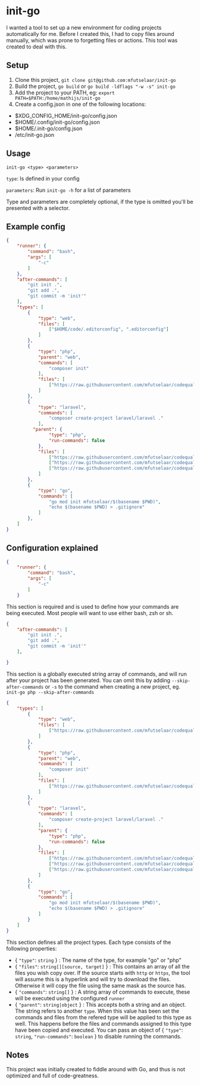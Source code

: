 # init-go

I wanted a tool to set up a new environment for coding projects automatically for me. 
Before I created this, I had to copy files around manually, which was prone to forgetting
files or actions. This tool was created to deal with this.

## Setup

1. Clone this project, `git clone git@github.com:mfutselaar/init-go`
2. Build the project, `go build` or `go build -ldflags "-w -s" init-go`
3. Add the project to your PATH, eg: `export PATH=$PATH:/home/mathijs/init-go`
4. Create a config.json in one of the following locations:

* $XDG_CONFIG_HOME/init-go/config.json
* $HOME/.config/init-go/config.json
* $HOME/.init-go/config.json
* /etc/init-go.json

## Usage

`init-go <type> <parameters>` 

`type`: Is defined in your config

`parameters`: Run `init-go -h` for a list of parameters

Type and parameters are completely optional, if the type is omitted you'll be presented with
a selector.

## Example config

```json
{
    "runner": {
        "command": "bash",
        "args": [
            "-c"
        ]
    },
    "after-commands": [
        "git init .",
        "git add .",
        "git commit -m 'init'"
    ],
    "types": [
        {
            "type": "web",
            "files": [
                ["$HOME/code/.editorconfig", ".editorconfig"]
            ]
        },
        {
            "type": "php",
            "parent": "web",
            "commands": [
                "composer init"
            ],
            "files": [
                ["https://raw.githubusercontent.com/mfutselaar/codequality-laravel/refs/heads/main/.gitignore", ".gitignore"]
            ]
        },
        {
            "type": "laravel",
            "commands": [
                "composer create-project laravel/laravel ."
            ],
          "parent": {
                "type": "php",
                "run-commands": false
            },
            "files": [
                ["https://raw.githubusercontent.com/mfutselaar/codequality-laravel/refs/heads/main/grumphp.yml", "grumphp.yml"],
                ["https://raw.githubusercontent.com/mfutselaar/codequality-laravel/refs/heads/main/phpstan.neon", "phpstan.neon"],
                ["https://raw.githubusercontent.com/mfutselaar/codequality-laravel/refs/heads/main/pint.json", "pint.json"]
            ]            
        },
        {
            "type": "go",
            "commands": [
                "go mod init mfutselaar/$(basename $PWD)",
                "echo $(basename $PWD) > .gitignore"
            ]
        },
    ]
}
```

## Configuration explained

```json
{
    "runner": {
        "command": "bash",
        "args": [
            "-c"
        ]
    }
```

This section is required and is used to define how your commands are being executed. Most people will want to use either bash, zsh or sh.


```json
{
    "after-commands": [
        "git init .",
        "git add .",
        "git commit -m 'init'"
    ],

}
```

This section is a globally executed string array of commands, and will run after your project has been generated. You can omit this by
adding `--skip-after-commands` or `-s` to the command when creating a new project, eg. `init-go php --skip-after-commands`

```json
{
	"types": [
        {
            "type": "web",
            "files": [
                ["https://raw.githubusercontent.com/mfutselaar/codequality-laravel/refs/heads/main/.editorconfig", ".editorconfig"]
            ]
        },
        {
            "type": "php",
            "parent": "web",
            "commands": [
                "composer init"
            ],
            "files": [
                ["https://raw.githubusercontent.com/mfutselaar/codequality-laravel/refs/heads/main/.gitignore", ".gitignore"]
            ]
        },
        {
            "type": "laravel",
            "commands": [
				"composer create-project laravel/laravel ."
            ],
            "parent": {
                "type": "php",
                "run-commands": false
            },
            "files": [
                ["https://raw.githubusercontent.com/mfutselaar/codequality-laravel/refs/heads/main/grumphp.yml", "grumphp.yml"],
                ["https://raw.githubusercontent.com/mfutselaar/codequality-laravel/refs/heads/main/phpstan.neon", "phpstan.neon"],
                ["https://raw.githubusercontent.com/mfutselaar/codequality-laravel/refs/heads/main/pint.json", "pint.json"]
            ]            
        },
        {
            "type": "go",
            "commands": [
                "go mod init mfutselaar/$(basename $PWD)",
                "echo $(basename $PWD) > .gitignore"
            ]
        }
    ]
}
```

This section defines all the project types. Each type consists of the following properties:

* { `"type"`: `string` } : The name of the type, for example "go" or "php"
* { `"files"`: `string[][source, target]` } : This contains an array of all the files you wish copy over. If the source starts with `http` or `https`, 
the tool will assume this is a hyperlink and will try to download the files. Otherwise it will copy the file using the same mask as the source has.
* { `"commands"`: `string[]` } : A string array of commands to execute, these will be executed using the configured `runner`
* { `"parent"`: `string|object` } : This accepts both a string and an object. The string refers to another `type`. When this value has been set 
the commands and files from the refered type will be applied to this type as well. This happens before the files and commands assigned to this
type have been copied and executed. You can pass an object of { `"type"`: `string`, `"run-commands"`: `boolean` } to disable running the commands.


## Notes

This project was initially created to fiddle around with Go, and thus is not optimized and full of code-greatness. 
